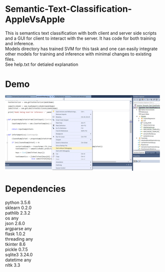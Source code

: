# Semantic-Text-Classification-AppleVsApple
This is semantics text classification with both client and server side scripts and a GUI for client to interact with the server. It has code for both training and inference.  
Models directory has trained SVM for this task and one can easily integrate other models for training and inference with minimal changes to existing files.  
See help.txt for detialed explanation

# Demo
![](SemanticTextClassification.gif)

# Dependencies
python 			3.5.6  
sklearn 		0.2.0  
pathlib			2.3.2  
os				any  
json			2.6.0  
argparse		any  
flask			1.0.2  			
threading		any  
tkinter			8.6  
pickle			0.7.5  
sqlite3			3.24.0  
datetime		any  
nltk			3.3  